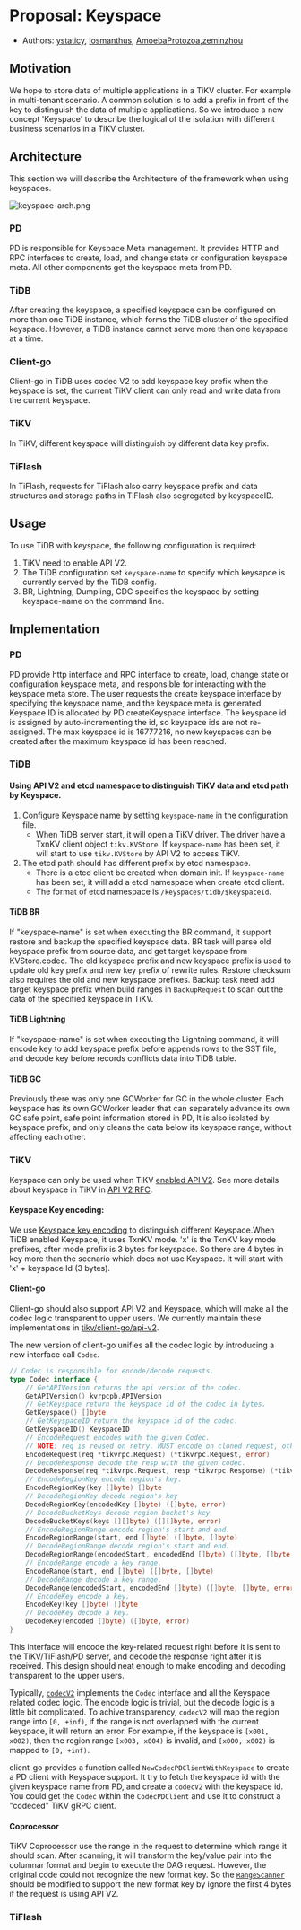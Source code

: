 # Proposal: Keyspace
* Authors: [ystaticy](https://github.com/ystaticy), [iosmanthus](https://github.com/iosmanthus), [AmoebaProtozoa](https://github.com/AmoebaProtozoa),[zeminzhou](https://github.com/zeminzhou)


## Motivation
We hope to store data of multiple applications in a TiKV cluster.
For example in multi-tenant scenario. A common solution is to add a prefix in front of the key to distinguish the data of multiple applications.
So we introduce a new concept 'Keyspace' to describe the logical of the isolation with different business scenarios in a TiKV cluster.

## Architecture

This section we will describe the Architecture of the framework when using keyspaces.

![keyspace-arch.png](imgs/keyspace-arch.png)

### PD

PD is responsible for Keyspace Meta management. It provides HTTP and RPC interfaces to create, load, and change state or configuration keyspace meta. All other components get the keyspace meta from PD.

### TiDB

After creating the keyspace, a specified keyspace can be configured on more than one TiDB instance, which forms the TiDB cluster of the specified keyspace. However, a TiDB instance cannot serve more than one keyspace at a time. 

### Client-go

Client-go in TiDB uses codec V2 to add keyspace key prefix when the keyspace is set, the current TiKV client can only read and write data from the current keyspace.

### TiKV

In TiKV, different keyspace will distinguish by different data key prefix.

### TiFlash

In TiFlash, requests for TiFlash also carry keyspace prefix and data structures and storage paths in TiFlash also segregated by keyspaceID.

## Usage

To use TiDB with keyspace, the following configuration is required: 
1. TiKV need to enable API V2.
2. The TiDB configuration set `keyspace-name` to specify which keysapce is currently served by the TiDB config.
3. BR, Lightning, Dumpling, CDC specifies the keyspace by setting keyspace-name on the command line.

## Implementation

### PD
PD provide http interface and RPC interface to create, load, change state or configuration keyspace meta, and responsible for interacting with the keyspace meta store. The user requests the create keyspace interface by specifying the keyspace name, and the keyspace meta is generated. Keyspace ID is allocated by PD createKeyspace interface. The keyspace id is assigned by auto-incrementing the id, so keyspace ids are not re-assigned. The max keyspace id is 16777216, no new keyspaces can be created after the maximum keyspace id has been reached.

### TiDB

#### Using API V2 and etcd namespace to distinguish TiKV data and etcd path by Keyspace.

1. Configure Keyspace name by setting `keyspace-name` in the configuration file.
   * When TiDB server start, it will open a TiKV driver. The driver have a TxnKV client object `tikv.KVStore`. If `keyspace-name` has been set, it will start to use `tikv.KVStore` by API V2 to access TiKV.
2. The etcd path should has different prefix by etcd namespace.
   * There is a etcd client be created when domain init. If `keyspace-name` has been set, it will add a etcd namespace when create etcd client.
   * The format of etcd namespace is `/keyspaces/tidb/$keyspaceId`.

#### TiDB BR

If "keyspace-name" is set when executing the BR command, it support restore and backup the specified keyspace data. BR task will parse old keyspace prefix from source data, and get target keyspace from KVStore.codec. The old keyspace prefix and new keyspace prefix is used to update old key prefix and new key prefix of rewrite rules. Restore checksum also requires the old and new keyspace prefixes. Backup task need add target keyspace prefix when build ranges in `BackupRequest` to scan out the data of the specified keyspace in TiKV.

#### TiDB Lightning

If "keyspace-name" is set when executing the Lightning command, it will encode key to add keyspace prefix before appends rows to the SST file, and decode key before records conflicts data into TiDB table.  

#### TiDB GC

Previously there was only one GCWorker for GC in the whole cluster. Each keyspace has its own GCWorker leader that can separately advance its own GC safe point, safe point information stored in PD, It is also isolated by keyspace prefix, and only cleans the data below its keyspace range, without affecting each other.

### TiKV

Keyspace can only be used when TiKV [enabled API V2](https://github.com/tikv/rfcs/blob/master/text/0069-api-v2.md#tikv-server).
See more details about keyspace in TiKV in [API V2 RFC](https://github.com/tikv/rfcs/blob/master/text/0069-api-v2.md).

#### Keyspace Key encoding:

We use [Keyspace key encoding](https://github.com/tikv/rfcs/blob/master/text/0069-api-v2.md#key-encoding) to distinguish different Keyspace.When TiDB enabled Keyspace, it uses TxnKV mode. 'x' is the TxnKV key mode prefixes, after mode prefix is 3 bytes for keyspace. So there are 4 bytes in key more than the scenario which does not use Keyspace. It will start with 'x' + keyspace Id (3 bytes).

#### Client-go

Client-go should also support API V2 and Keyspace, which will make all the codec logic transparent to upper users. We currently maintain these implementations in [tikv/client-go/api-v2](https://github.com/tikv/client-go/tree/api-v2).

The new version of client-go unifies all the codec logic by introducing a new interface call `Codec`.
```go
// Codec is responsible for encode/decode requests.
type Codec interface {
	// GetAPIVersion returns the api version of the codec.
	GetAPIVersion() kvrpcpb.APIVersion
	// GetKeyspace return the keyspace id of the codec in bytes.
	GetKeyspace() []byte
	// GetKeyspaceID return the keyspace id of the codec.
	GetKeyspaceID() KeyspaceID
	// EncodeRequest encodes with the given Codec.
	// NOTE: req is reused on retry. MUST encode on cloned request, other than overwrite the original.
	EncodeRequest(req *tikvrpc.Request) (*tikvrpc.Request, error)
	// DecodeResponse decode the resp with the given codec.
	DecodeResponse(req *tikvrpc.Request, resp *tikvrpc.Response) (*tikvrpc.Response, error)
	// EncodeRegionKey encode region's key.
	EncodeRegionKey(key []byte) []byte
	// DecodeRegionKey decode region's key
	DecodeRegionKey(encodedKey []byte) ([]byte, error)
	// DecodeBucketKeys decode region bucket's key
	DecodeBucketKeys(keys [][]byte) ([][]byte, error)
	// EncodeRegionRange encode region's start and end.
	EncodeRegionRange(start, end []byte) ([]byte, []byte)
	// DecodeRegionRange decode region's start and end.
	DecodeRegionRange(encodedStart, encodedEnd []byte) ([]byte, []byte, error)
	// EncodeRange encode a key range.
	EncodeRange(start, end []byte) ([]byte, []byte)
	// DecodeRange decode a key range.
	DecodeRange(encodedStart, encodedEnd []byte) ([]byte, []byte, error)
	// EncodeKey encode a key.
	EncodeKey(key []byte) []byte
	// DecodeKey decode a key.
	DecodeKey(encoded []byte) ([]byte, error)
}
```

This interface will encode the key-related request right before it is sent to the TiKV/TiFlash/PD server, and decode the response right after it is received. This design should neat enough to make encoding and decoding transparent to the upper users.

Typically, [`codecV2`](https://github.com/tikv/client-go/blob/239ac1b2b7fc67921b00e1d51d47f3716c2c2f0c/internal/apicodec/codec_v2.go#L41) implements the `Codec` interface and all the Keyspace related codec logic.
The encode logic is trivial, but the decode logic is a little bit complicated.
To achive transparency, `codecV2` will map the region range into `[0, +inf)`, if the range is not overlapped with the current keyspace, it will return an error.
For example, if the keyspace is `[x001, x002)`, then the region range `[x003, x004)` is invalid, and `[x000, x002)` is mapped to `[0, +inf)`.

client-go provides a function called `NewCodecPDClientWithKeyspace` to create a PD client with Keyspace support. It try to fetch the keyspace id with the given keyspace name from PD, and create a `codecV2` with the keyspace id.
You could get the `Codec` within the `CodecPDClient` and use it to construct a "codeced" TiKV gRPC client.

#### Coprocessor

TiKV Coprocessor use the range in the request to determine which range it should scan.
After scanning, it will transform the key/value pair into the columnar format and begin to execute the DAG request.
However, the original code could not recognize the new format key.
So the [`RangeScanner`](https://github.com/iosmanthus/tikv/components/tidb_query_common/src/storage/scanner.rs#L20) should be modified to support the new format key by ignore the first 4 bytes if the request is using API V2.

### TiFlash

